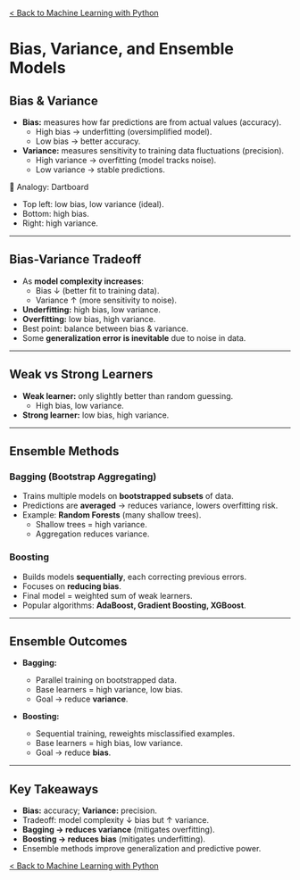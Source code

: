 [< Back to Machine Learning with Python](../../README.md)

# Bias, Variance, and Ensemble Models

## Bias & Variance

- **Bias:** measures how far predictions are from actual values (accuracy).
  - High bias → underfitting (oversimplified model).
  - Low bias → better accuracy.
- **Variance:** measures sensitivity to training data fluctuations (precision).
  - High variance → overfitting (model tracks noise).
  - Low variance → stable predictions.

🎯 Analogy: Dartboard

- Top left: low bias, low variance (ideal).
- Bottom: high bias.
- Right: high variance.

---

## Bias-Variance Tradeoff

- As **model complexity increases**:
  - Bias ↓ (better fit to training data).
  - Variance ↑ (more sensitivity to noise).
- **Underfitting:** high bias, low variance.
- **Overfitting:** low bias, high variance.
- Best point: balance between bias & variance.
- Some **generalization error is inevitable** due to noise in data.

---

## Weak vs Strong Learners

- **Weak learner:** only slightly better than random guessing.
  - High bias, low variance.
- **Strong learner:** low bias, high variance.

---

## Ensemble Methods

### Bagging (Bootstrap Aggregating)

- Trains multiple models on **bootstrapped subsets** of data.
- Predictions are **averaged** → reduces variance, lowers overfitting risk.
- Example: **Random Forests** (many shallow trees).
  - Shallow trees = high variance.
  - Aggregation reduces variance.

### Boosting

- Builds models **sequentially**, each correcting previous errors.
- Focuses on **reducing bias**.
- Final model = weighted sum of weak learners.
- Popular algorithms: **AdaBoost, Gradient Boosting, XGBoost**.

---

## Ensemble Outcomes

- **Bagging:**

  - Parallel training on bootstrapped data.
  - Base learners = high variance, low bias.
  - Goal → reduce **variance**.

- **Boosting:**
  - Sequential training, reweights misclassified examples.
  - Base learners = high bias, low variance.
  - Goal → reduce **bias**.

---

## Key Takeaways

- **Bias:** accuracy; **Variance:** precision.
- Tradeoff: model complexity ↓ bias but ↑ variance.
- **Bagging → reduces variance** (mitigates overfitting).
- **Boosting → reduces bias** (mitigates underfitting).
- Ensemble methods improve generalization and predictive power.

[< Back to Machine Learning with Python](../../README.md)
